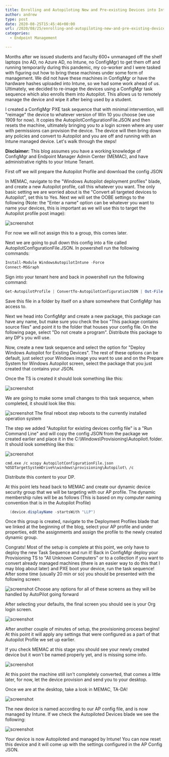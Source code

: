 ```yaml
---
title: Enrolling and Autopiloting New and Pre-existing Devices into Intune with ConfigMgr – EDU
author: andrew
type: post
date: 2020-08-25T15:45:46+00:00
url: /2020/08/25/enrolling-and-autopiloting-new-and-pre-existing-devices-into-intune-with-configmgr-edu/
categories:
  - Endpoint Management

---
```

Months after we issued students and faculty 600+ unmanaged off the shelf laptops (no AD, no Azure AD, no Intune, no ConfigMgr) to get them off and running temporarily during this pandemic, my co-worker and I were tasked with figuring out how to bring these machines under some form of management. We did not have these machines in ConfigMgr or have the hardware hashes uploaded into Intune, so we had some work ahead of us. Ultimately, we decided to re-image the devices using a ConfigMgr task sequence which also enrolls them into Autopilot. This allows us to remotely manage the device and wipe it after being used by a student.

I created a ConfigMgr PXE task sequence that with minimal intervention, will "reimage" the device to whatever version of Win 10 you choose (we use 1909 for now). It copies the AutopilotConfigurationFile.JSON and then resets the machine, ultimately bringing you to a login screen where any user with permissions can provision the device. The device will then bring down any policies and convert to Autopilot and you are off and running with an Intune managed device. Let's walk through the steps!

**Disclaimer:** This blog assumes you have a working knowledge of ConfigMgr and Endpoint Manager Admin Center (MEMAC), and have administrative rights to your Intune Tenant.

First off we will prepare the Autopilot Profile and download the config JSON

In MEMAC, navigate to the "Windows Autopilot deployment profiles" blade, and create a new Autopilot profile, call this whatever you want. The only basic setting we are worried about is the "Convert all targeted devices to Autopilot", set this to Yes. Next we will set the OOBE settings to the following (Note: the "Enter a name" option can be whatever you want to name your devices, this is important as we will use this to target the Autopilot profile post image): 

![screenshot](image.png)

For now we will not assign this to a group, this comes later.

Next we are going to pull down this config into a file called AutopilotConfigurationFile.JSON. In powershell run the following commands:

```powershell
Install-Module WindowsAutopilotIntune -Force
Connect-MSGraph
```

Sign into your tenant here and back in powershell run the following command:

```powershell
Get-AutopilotProfile | ConvertTo-AutopilotConfigurationJSON | Out-File c:\Autopilot\AutopilotConfigurationFile.json -Encoding ASCII
```

Save this file in a folder by itself on a share somewhere that ConfigMgr has access to.

Next we head into ConfigMgr and create a new package, this package can have any name, but make sure you check the box "This package contains source files" and point it to the folder that houses your config file. On the following page, select "Do not create a program". Distribute this package to any DP's you will use.

Now, create a new task sequence and select the option for "Deploy Windows Autopilot for Existing Devices". The rest of these options can be default, just select your Windows image you want to use and on the Prepare System for Windows Autopilot screen, select the package that you just created that contains your JSON.

Once the TS is created it should look something like this:

![screenshot](image-1.png)  

We are going to make some small changes to this task sequence, when completed, it should look like this:

![screenshot](image-3.png) The final reboot step reboots to the currently installed operation system  

The step we added "Autopilot for existing devices config file" is a "Run Command Line" and will copy the config JSON from the package we created earlier and place it in the C:\Windows\Provisioning\Autopilot\ folder. It should look something like this:

![screenshot](image-9.png)  

```text
cmd.exe /c xcopy AutopilotConfigurationFile.json %OSDTargetSystemDrive%\windows\provisioning\Autopilot\ /c
```

Distribute this content to your DP.

At this point lets head back to MEMAC and create our dynamic device security group that we will be targeting with our AP profile. The dynamic membership rules will be as follows (This is based on my computer naming convention that is in the Autopilot Profile)

```powershell
  (device.displayName -startsWith "LLP")
```

Once this group is created, navigate to the Deployment Profiles blade that we linked at the beginning of the blog, select your AP profile and under properties, edit the assignments and assign the profile to the newly created dynamic group.

Congrats! Most of the setup is complete at this point, we only have to deploy the new Task Sequence and run it! Back in ConfigMgr deploy your Provisioning TS to "All Unknown Computers" or to a collection if you want to convert already managed machines (there is an easier way to do this that I may blog about later) and PXE boot your device, run the task sequence! After some time (usually 20 min or so) you should be presented with the following screen:

![screenshot](image-4-1024x767.png) Choose any options for all of these screens as they will be handled by AutoPilot going forward 

After selecting your defaults, the final screen you should see is your Org login screen.

![screenshot](ap-1024x773.jpg)  

After another couple of minutes of setup, the provisioning process begins! At this point it will apply any settings that were configured as a part of that Autopilot Profile we set up earlier. 

If you check MEMAC at this stage you should see your newly created device but it won't be named properly yet, and is missing some info.

![screenshot](image-5-1024x29.png)  

At this point the machine still isn't completely converted, that comes a little later, for now, let the device provision and send you to your desktop.

Once we are at the desktop, take a look in MEMAC, TA-DA!

![screenshot](image-7-1024x24.png)  

The new device is named according to our AP config file, and is now managed by Intune. If we check the Autopiloted Devices blade we see the following:

![screenshot](complete-1.png)  

Your device is now Autopiloted and managed by Intune! You can now reset this device and it will come up with the settings configured in the AP Config JSON.
